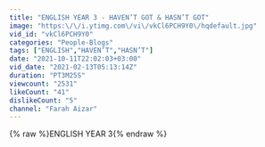 ```yaml
---
title: "ENGLISH YEAR 3 - HAVEN’T GOT & HASN’T GOT"
image: "https:\/\/i.ytimg.com\/vi\/vkCl6PCH9Y0\/hqdefault.jpg"
vid_id: "vkCl6PCH9Y0"
categories: "People-Blogs"
tags: ["ENGLISH","HAVEN’T","HASN’T"]
date: "2021-10-11T22:02:03+03:00"
vid_date: "2021-02-13T05:13:14Z"
duration: "PT3M25S"
viewcount: "2531"
likeCount: "41"
dislikeCount: "5"
channel: "Farah Aizar"
---
```

{% raw %}ENGLISH YEAR 3{% endraw %}
